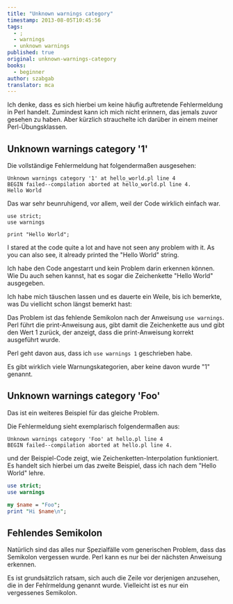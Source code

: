 ```yaml
---
title: "Unknown warnings category"
timestamp: 2013-08-05T10:45:56
tags:
  - ;
  - warnings
  - unknown warnings
published: true
original: unknown-warnings-category
books:
  - beginner
author: szabgab
translator: mca
---
```



Ich denke, dass es sich hierbei um keine häufig auftretende Fehlermeldung in Perl handelt.
Zumindest kann ich mich nicht erinnern, das jemals zuvor gesehen zu haben.
Aber kürzlich strauchelte ich darüber in einem meiner Perl-Übungsklassen.


## Unknown warnings category '1'

Die vollständige Fehlermeldung hat folgendermaßen ausgesehen:

```
Unknown warnings category '1' at hello_world.pl line 4
BEGIN failed--compilation aborted at hello_world.pl line 4.
Hello World
```

Das war sehr beunruhigend, vor allem, weil der Code wirklich einfach war.

```
use strict;
use warnings

print "Hello World";
```

I stared at the code quite a lot and have not seen any problem with it.
As you can also see, it already printed the "Hello World" string.

Ich habe den Code angestarrt und kein Problem darin erkennen können.
Wie Du auch sehen kannst, hat es sogar die Zeichenkette "Hello World"
ausgegeben.

Ich habe mich täuschen lassen und es dauerte ein Weile, bis
ich bemerkte, was Du viellicht schon längst bemerkt hast:

Das Problem ist das fehlende Semikolon nach der Anweisung `use warnings`.
Perl führt die print-Anweisung aus, gibt damit die Zeichenkette aus und
gibt den Wert 1 zurück, der anzeigt, dass die print-Anweisung korrekt
ausgeführt wurde.

Perl geht davon aus, dass ich `use warnings 1` geschrieben habe.

Es gibt wirklich viele Warnungskategorien, aber keine davon wurde "1" genannt.

## Unknown warnings category 'Foo'

Das ist ein weiteres Beispiel für das gleiche Problem.

Die Fehlermeldung sieht exemplarisch folgendermaßen aus:

```
Unknown warnings category 'Foo' at hello.pl line 4
BEGIN failed--compilation aborted at hello.pl line 4.
```

und der Beispiel-Code zeigt, wie Zeichenketten-Interpolation funktioniert.
Es handelt sich hierbei um das zweite Beispiel, dass ich nach dem
"Hello World" lehre.

```perl
use strict;
use warnings

my $name = "Foo";
print "Hi $name\n";
```

## Fehlendes Semikolon

Natürlich sind das alles nur Spezialfälle vom generischen
Problem, dass das Semikolon vergessen wurde. Perl kann es
nur bei der nächsten Anweisung  erkennen.

Es ist grundsätzlich ratsam, sich auch die Zeile vor derjenigen
anzusehen, die in der Fehlrmeldung genannt wurde. Vielleicht
ist es nur ein vergessenes Semikolon.
